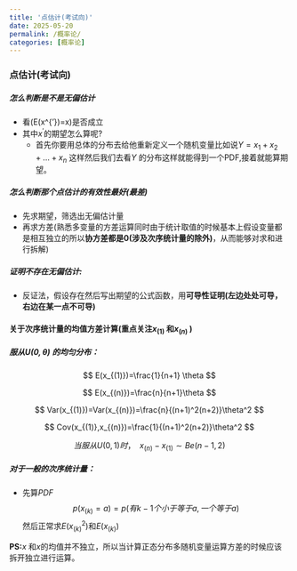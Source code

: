 ```yaml
---
title: '点估计(考试向)'
date: 2025-05-20
permalink: /概率论/
categories: [概率论]
---
```

### 点估计(考试向)

##### 怎么判断是不是无偏估计

* 看\(E(x^{’})=x\)是否成立
* 其中$x^{'}$的期望怎么算呢?
  * 首先你要用总体的分布去给他重新定义一个随机变量比如说$Y=x_1+x_2+...+x_n$ 这样然后我们去看$Y$ 的分布这样就能得到一个PDF,接着就能算期望。



##### 怎么判断那个点估计的有效性最好(最差)

* 先求期望，筛选出无偏估计量
* 再求方差(熟悉多变量的方差运算同时由于统计取值的时候基本上假设变量都是相互独立的所以**协方差都是0(涉及次序统计量的除外)**，从而能够对求和进行拆解)

##### 证明不存在无偏估计:

* 反证法，假设存在然后写出期望的公式函数，用**可导性证明(左边处处可导，右边在某一点不可导)**

#### 关于次序统计量的均值方差计算(重点关注$x_{(1)}$ 和$x_{(n)}$ )

##### 服从$U(0,\theta)$ 的均匀分布：

$$
E(x_{(1)})=\frac{1}{n+1} \theta
$$

$$
E(x_{(n)})=\frac{n}{n+1}\theta
$$

$$
Var(x_{(1)})=Var(x_{(n)})=\frac{n}{(n+1)^2(n+2)}\theta^2
$$

$$
Cov(x_{(1)},x_{(n)})=\frac{1}{(n+1)^2(n+2)}\theta^2
$$

$$
当服从U(0,1)时，\ \ x_{(n)}-x_{(1)} \sim Be(n-1,2)
$$



##### 对于一般的次序统计量：

* 先算$PDF$
  $$
  p(x_{(k)}=a)=p(有k-1个小于等于a,一个等于a)
  $$
  然后正常求$E(x_{(k)}^2)$和$E(x_{(k)})$ 

**PS:**$x$ 和$x$的均值并不独立，所以当计算正态分布多随机变量运算方差的时候应该拆开独立进行运算。

